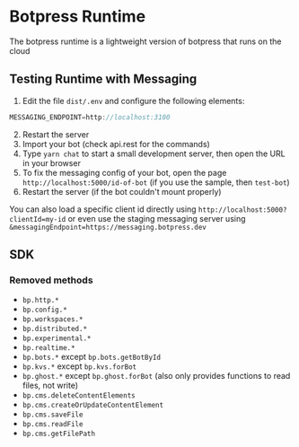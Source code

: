 # Botpress Runtime

The botpress runtime is a lightweight version of botpress that runs on the cloud

## Testing Runtime with Messaging

1. Edit the file `dist/.env` and configure the following elements:

```js
MESSAGING_ENDPOINT=http://localhost:3100
```

2. Restart the server
3. Import your bot (check api.rest for the commands)
4. Type `yarn chat` to start a small development server, then open the URL in your browser
5. To fix the messaging config of your bot, open the page `http://localhost:5000/id-of-bot` (if you use the sample, then `test-bot`)
6. Restart the server (if the bot couldn't mount properly)

You can also load a specific client id directly using `http://localhost:5000?clientId=my-id` or even use the staging messaging server using `&messagingEndpoint=https://messaging.botpress.dev`

## SDK

### Removed methods

- `bp.http.*`
- `bp.config.*`
- `bp.workspaces.*`
- `bp.distributed.*`
- `bp.experimental.*`
- `bp.realtime.*`
- `bp.bots.*` except `bp.bots.getBotById`
- `bp.kvs.*` except `bp.kvs.forBot`
- `bp.ghost.*` except `bp.ghost.forBot` (also only provides functions to read files, not write)
- `bp.cms.deleteContentElements`
- `bp.cms.createOrUpdateContentElement`
- `bp.cms.saveFile`
- `bp.cms.readFile`
- `bp.cms.getFilePath`
